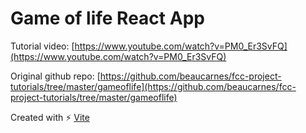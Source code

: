# Game of life React App

Tutorial video: [https://www.youtube.com/watch?v=PM0_Er3SvFQ](https://www.youtube.com/watch?v=PM0_Er3SvFQ)

Original github repo: [https://github.com/beaucarnes/fcc-project-tutorials/tree/master/gameoflife](https://github.com/beaucarnes/fcc-project-tutorials/tree/master/gameoflife)

Created with ⚡ [Vite](https://vitejs.dev/)
